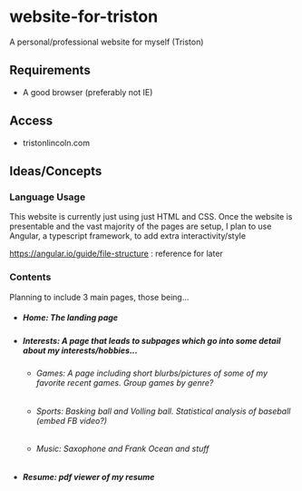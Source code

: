 # website-for-triston
A personal/professional website for myself (Triston)

## Requirements
- A good browser (preferably not IE)

## Access
- tristonlincoln.com

## Ideas/Concepts

### Language Usage
This website is currently just using just HTML and CSS. 
Once the website is presentable and the vast majority of the pages are setup,
I plan to use Angular, a typescript framework, to add extra interactivity/style

https://angular.io/guide/file-structure : reference for later

### Contents
Planning to include 3 main pages, those being...

- ##### Home: The landing page
- ##### Interests: A page that leads to subpages which go into some detail about my interests/hobbies...
  - ###### Games:  A page including short blurbs/pictures of some of my favorite recent games. Group games by genre?
  - ###### Sports: Basking ball and Volling ball. Statistical analysis of baseball (embed FB video?)
  - ###### Music:  Saxophone and Frank Ocean and stuff
- ##### Resume: pdf viewer of my resume
